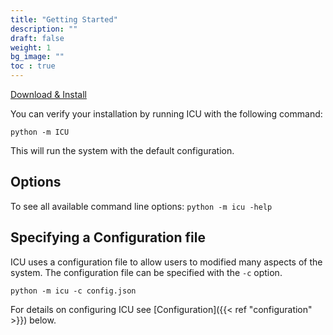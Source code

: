 ```yaml
---
title: "Getting Started"
description: ""
draft: false
weight: 1
bg_image: ""
toc : true
---
```


 <a href="{{<ref download.md >}}" class="btn btn-main"> Download & Install </a>

You can verify your installation by running ICU with the following command:
```
python -m ICU
```

This will run the system with the default configuration.

## Options

To see all available command line options: `python -m icu -help`

## Specifying a Configuration file

ICU uses a configuration file to allow users to modified many aspects of the system. The configuration file can be specified with the `-c` option.
```
python -m icu -c config.json
```
For details on configuring ICU see [Configuration]({{< ref "configuration" >}}) below.









